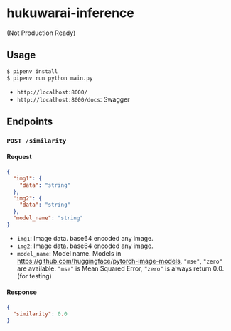 # hukuwarai-inference

(Not Production Ready)

## Usage

```bash
$ pipenv install
$ pipenv run python main.py
```

- `http://localhost:8000/`
- `http://localhost:8000/docs`: Swagger 

## Endpoints


### `POST /similarity`

#### Request

```json
{
  "img1": {
    "data": "string"
  },
  "img2": {
    "data": "string"
  },
  "model_name": "string"
}
```

- `img1`: Image data. base64 encoded any image.
- `img2`: Image data. base64 encoded any image.
- `model_name`: Model name. Models in https://github.com/huggingface/pytorch-image-models, `"mse"`, `"zero"` are available. `"mse"` is Mean Squared Error, `"zero"` is always return 0.0. (for testing)


#### Response

```json
{
  "similarity": 0.0
}
```







